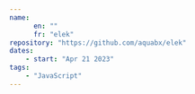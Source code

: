 ```yaml
---
name: 
      en: ""
      fr: "elek"
repository: "https://github.com/aquabx/elek"
dates:
    - start: "Apr 21 2023"
tags:
    - "JavaScript"
---
```

